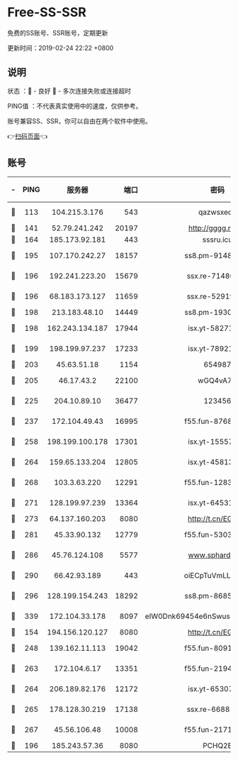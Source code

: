 # Free-SS-SSR

免费的SS账号、SSR账号，定期更新

更新时间：2019-02-24 22:22 +0800

## 说明

状态     ：🙂 - 良好 🙁 - 多次连接失败或连接超时

PING值   ：不代表真实使用中的速度，仅供参考。

账号兼容SS、SSR，你可以自由在两个软件中使用。

👉[扫码页面](https://liesauer.github.io/free-ss-ssr.github.io/)👈

## 账号

|-|PING|服务器|端口|密码|加密方式|区域|
|:----:|:----:|:-----:|-----:|:----:|:----:|:----:|
|🙂|113|104.215.3.176|543|qazwsxedc|aes-256-gcm|JP|
|🙂|141|52.79.241.242|20197|http://gggg.rocks|chacha20|KR|
|🙂|164|185.173.92.181|443|sssru.icu|rc4-md5|RU|
|🙂|195|107.170.242.27|18157|ss8.pm-91485344|aes-256-cfb|US|
|🙂|196|192.241.223.20|15679|ssx.re-71480022|aes-256-cfb|US|
|🙂|196|68.183.173.127|11659|ssx.re-52919740|aes-256-cfb|US|
|🙂|198|213.183.48.10|14449|ss8.pm-19302630|rc4-md5|RU|
|🙂|198|162.243.134.187|17944|isx.yt-58271425|aes-256-cfb|US|
|🙂|199|198.199.97.237|17233|isx.yt-78921785|aes-256-cfb|US|
|🙂|203|45.63.51.18|1154|654987|chacha20|US|
|🙂|205|46.17.43.2|22100|wGQ4vA7D|aes-256-gcm|RU|
|🙂|225|204.10.89.10|36477|123456|aes-256-cfb|US|
|🙂|237|172.104.49.43|16995|f55.fun-87684540|aes-256-cfb|SG|
|🙂|258|198.199.100.178|17301|isx.yt-15557891|aes-256-cfb|US|
|🙂|264|159.65.133.204|12805|isx.yt-45813634|aes-256-cfb|SG|
|🙂|268|103.3.63.220|12291|f55.fun-12834026|aes-256-cfb|SG|
|🙂|271|128.199.97.239|13364|isx.yt-64531028|aes-256-cfb|SG|
|🙂|273|64.137.160.203|8080|http://t.cn/EGJIyrl|rc4-md5|CA|
|🙂|281|45.33.90.132|12779|f55.fun-53037025|aes-256-cfb|US|
|🙂|286|45.76.124.108|5577|www.sphard.com|aes-256-cfb|AU|
|🙂|290|66.42.93.189|443|oiECpTuVmLLxk4Ts|aes-256-cfb|US|
|🙂|296|128.199.154.243|18292|ss8.pm-86852078|aes-256-cfb|SG|
|🙂|339|172.104.33.178|8097|eIW0Dnk69454e6nSwuspv9DmS201tQ0D|aes-256-cfb|SG|
|🙂|154|194.156.120.127|8080|http://t.cn/EGJIyrl|rc4-md5|RU|
|🙂|248|139.162.11.113|19042|f55.fun-80913463|aes-256-cfb|SG|
|🙂|263|172.104.6.17|13351|f55.fun-21946143|aes-256-cfb|US|
|🙂|264|206.189.82.176|12172|isx.yt-65307149|aes-256-cfb|SG|
|🙂|265|178.128.30.219|17138|ssx.re-66881258|aes-256-cfb|SG|
|🙂|267|45.56.106.48|10008|f55.fun-21710471|aes-256-cfb|US|
|🙁|196|185.243.57.36|8080|PCHQ2E|rc4-md5|US|

